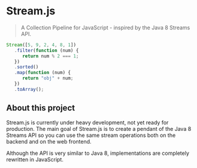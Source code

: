 Stream.js
========================

> A Collection Pipeline for JavaScript - inspired by the Java 8 Streams API.

```javascript
Stream([5, 9, 2, 4, 8, 1])
   .filter(function (num) {
      return num % 2 === 1;
   })
   .sorted()
   .map(function (num) {
      return "obj" + num;
   })
   .toArray();
```

## About this project

Stream.js is currently under heavy development, not yet ready for production. The main goal of Stream.js is to create a pendant of the Java 8 Streams API so you can use the same stream operations both on the backend and on the web frontend.

Although the API is very similar to Java 8, implementations are completely rewritten in JavaScript.